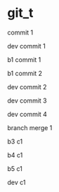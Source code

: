 # git_t
commit 1

dev commit 1

b1 commit 1

b1 commit 2

dev commit 2

dev commit 3

dev commit 4

branch merge 1

b3 c1

b4 c1

b5 c1

dev c1
